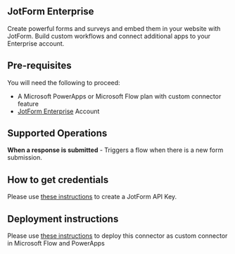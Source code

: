 
## JotForm Enterprise
Create powerful forms and surveys and embed them in your website with JotForm. Build custom workflows and connect additional apps to your Enterprise account.

## Pre-requisites
You will need the following to proceed:
 - A Microsoft PowerApps or Microsoft Flow plan with custom connector feature
 - [JotForm Enterprise](https://www.jotform.com/enterprise/) Account

## Supported Operations
**When a response is submitted** - Triggers a flow when there is a new form submission. 

## How to get credentials
Please use [these instructions](https://www.jotform.com/help/253-How-to-Create-a-JotForm-API-key) to create a JotForm API Key.


## Deployment instructions
Please use [these instructions](https://docs.microsoft.com/en-us/connectors/custom-connectors/paconn-cli) to deploy this connector as custom connector in Microsoft Flow and PowerApps
